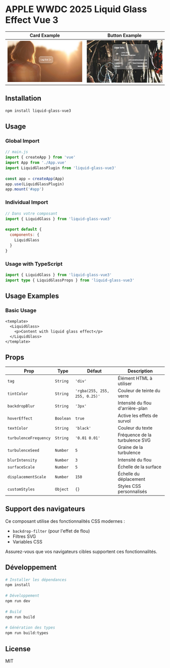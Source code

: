 # APPLE WWDC  2025 Liquid Glass Effect Vue 3

Card Example              |  Button Example
:-------------------------:|:-------------------------:
![](./assets/button-logout.png)  |  ![](./assets/user-card.png)

## Installation

```bash
npm install liquid-glass-vue3
```
## Usage

### Global Import

```javascript
// main.js
import { createApp } from 'vue'
import App from './App.vue'
import LiquidGlassPlugin from 'liquid-glass-vue3'

const app = createApp(App)
app.use(LiquidGlassPlugin)
app.mount('#app')
```

### Individual Import

```javascript
// Dans votre composant
import { LiquidGlass } from 'liquid-glass-vue3'

export default {
  components: {
    LiquidGlass
  }
}
```

### Usage with TypeScript

```typescript
import { LiquidGlass } from 'liquid-glass-vue3'
import type { LiquidGlassProps } from 'liquid-glass-vue3'
```

## Usage Examples

### Basic Usage

```vue
<template>
  <LiquidGlass>
    <p>Content with liquid glass effect</p>
  </LiquidGlass>
</template>
```

## Props

| Prop | Type | Défaut | Description |
|------|------|--------|-------------|
| `tag` | `String` | `'div'` | Élément HTML à utiliser |
| `tintColor` | `String` | `'rgba(255, 255, 255, 0.25)'` | Couleur de teinte du verre |
| `backdropBlur` | `String` | `'3px'` | Intensité du flou d'arrière-plan |
| `hoverEffect` | `Boolean` | `true` | Active les effets de survol |
| `textColor` | `String` | `'black'` | Couleur du texte |
| `turbulenceFrequency` | `String` | `'0.01 0.01'` | Fréquence de la turbulence SVG |
| `turbulenceSeed` | `Number` | `5` | Graine de la turbulence |
| `blurIntensity` | `Number` | `3` | Intensité du flou |
| `surfaceScale` | `Number` | `5` | Échelle de la surface |
| `displacementScale` | `Number` | `150` | Échelle du déplacement |
| `customStyles` | `Object` | `{}` | Styles CSS personnalisés |


## Support des navigateurs

Ce composant utilise des fonctionnalités CSS modernes :
- `backdrop-filter` (pour l'effet de flou)
- Filtres SVG
- Variables CSS

Assurez-vous que vos navigateurs cibles supportent ces fonctionnalités.

## Développement

```bash
# Installer les dépendances
npm install

# Développement
npm run dev

# Build
npm run build

# Génération des types
npm run build:types
```

## License

MIT